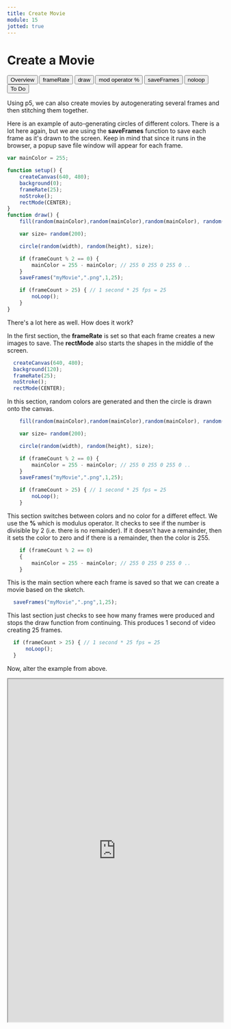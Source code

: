 ```yaml
---
title: Create Movie
module: 15
jotted: true
---
```


# Create a Movie

<div class="tab">
  <button class="tablinks active" onclick="openTab(event, 'Overview')">Overview</button>
  <button class="tablinks" onclick="openTab(event, 'framerate')">frameRate</button>
  <button class="tablinks" onclick="openTab(event, 'draw')">draw</button>
  <button class="tablinks" onclick="openTab(event, 'mod')">mod operator %</button>
  <button class="tablinks" onclick="openTab(event, 'saveframes')">saveFrames</button>
  <button class="tablinks" onclick="openTab(event, 'noloop')">noloop</button>
  <button class="tablinks" onclick="openTab(event, 'todo')">To Do</button>
</div>

<div id="Overview" class="tabcontent" style="display:block">
<div class="tabhtml" markdown="1">

Using p5, we can also create movies by autogenerating several frames and then stitching them together.

Here is an example of auto-generating circles of different colors.  There is a lot here again, but we are using the **saveFrames** function to save each frame as it's drawn to the screen.  Keep in mind that since it runs in the browser, a popup save file window will appear for each frame.

```js
var mainColor = 255;

function setup() {
    createCanvas(640, 480);
    background(0);
    frameRate(25);
    noStroke();
    rectMode(CENTER);
}
function draw() {
    fill(random(mainColor),random(mainColor),random(mainColor), random(100));

    var size= random(200);

    circle(random(width), random(height), size);

    if (frameCount % 2 == 0) {
        mainColor = 255 - mainColor; // 255 0 255 0 255 0 ..
    }
    saveFrames("myMovie",".png",1,25);

    if (frameCount > 25) { // 1 second * 25 fps = 25
        noLoop();
    }
}
```

There's a lot here as well.  How does it work?  

</div>
</div>
<div id="framerate" class="tabcontent">
<div class="tabhtml" markdown="1">

In the first section, the **frameRate** is set so that each frame creates a new images to save.  The **rectMode** also starts the shapes in the middle of the screen.

```js
  createCanvas(640, 480);
  background(120);
  frameRate(25);
  noStroke();
  rectMode(CENTER);
```

</div>
</div>
<div id="draw" class="tabcontent">
<div class="tabhtml" markdown="1">

In this section, random colors are generated and then the circle is drawn onto the canvas.

```js
    fill(random(mainColor),random(mainColor),random(mainColor), random(100));

    var size= random(200);

    circle(random(width), random(height), size);

    if (frameCount % 2 == 0) {
        mainColor = 255 - mainColor; // 255 0 255 0 255 0 ..
    }
    saveFrames("myMovie",".png",1,25);

    if (frameCount > 25) { // 1 second * 25 fps = 25
        noLoop();
    }
```

</div>
</div>
<div id="mod" class="tabcontent">
<div class="tabhtml" markdown="1">


This section switches between colors and no color for a differet effect.  We use the **%** which is modulus operator.  It checks to see if the number is divisible by 2 (i.e. there is no remainder).  If it doesn't have a remainder, then it sets the color to zero and if there is a remainder, then the color is 255.

```js
    if (frameCount % 2 == 0) 
    {
        mainColor = 255 - mainColor; // 255 0 255 0 255 0 ..
    }
```

</div>
</div>
<div id="saveframes" class="tabcontent">
<div class="tabhtml" markdown="1">


This is the main section where each frame is saved so that we can create a movie based on the sketch.

```js
  saveFrames("myMovie",".png",1,25);
```

</div>
</div>
<div id="noloop" class="tabcontent">
<div class="tabhtml" markdown="1">

This last section just checks to see how many frames were produced and stops the draw function from continuing.  This produces 1 second of video creating 25 frames.

```js
  if (frameCount > 25) { // 1 second * 25 fps = 25
      noLoop();
  }
```

</div>
</div>
<div id="todo" class="tabcontent">
<div class="tabhtml" markdown="1">

Now, alter the example from above.

<iframe src="https://editor.p5js.org/" width="100%" height="800px"></iframe>

</div>
</div>

